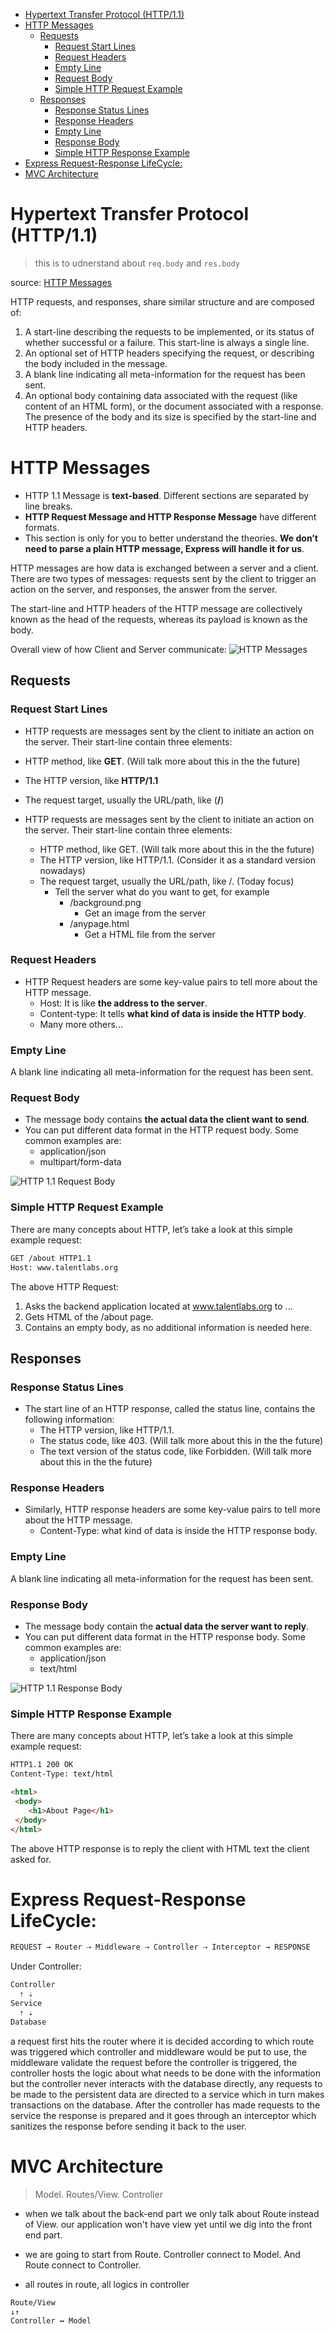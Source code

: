 - [Hypertext Transfer Protocol (HTTP/1.1)](#hypertext-transfer-protocol-http11)
- [HTTP Messages](#http-messages)
  - [Requests](#requests)
    - [Request Start Lines](#request-start-lines)
    - [Request Headers](#request-headers)
    - [Empty Line](#empty-line)
    - [Request Body](#request-body)
    - [Simple HTTP Request Example](#simple-http-request-example)
  - [Responses](#responses)
    - [Response Status Lines](#response-status-lines)
    - [Response Headers](#response-headers)
    - [Empty Line](#empty-line-1)
    - [Response Body](#response-body)
    - [Simple HTTP Response Example](#simple-http-response-example)
- [Express Request-Response LifeCycle:](#express-request-response-lifecycle)
- [MVC Architecture](#mvc-architecture)

# Hypertext Transfer Protocol (HTTP/1.1)

> this is to udnerstand about `req.body` and `res.body`

source: [HTTP Messages](https://developer.mozilla.org/en-US/docs/Web/HTTP/Messages)

HTTP requests, and responses, share similar structure and are composed of:

1. A start-line describing the requests to be implemented, or its status of whether successful or a failure. This start-line is always a single line.
2. An optional set of HTTP headers specifying the request, or describing the body included in the message.
3. A blank line indicating all meta-information for the request has been sent.
4. An optional body containing data associated with the request (like content of an HTML form), or the document associated with a response. The presence of the body and its size is specified by the start-line and HTTP headers.

# HTTP Messages

- HTTP 1.1 Message is **text-based**. Different sections are separated by line breaks.
- **HTTP Request Message and HTTP Response Message** have different formats.
- This section is only for you to better understand the theories. **We don’t need to parse a plain HTTP message, Express will handle it for us**.

HTTP messages are how data is exchanged between a server and a client. There are two types of messages: requests sent by the client to trigger an action on the server, and responses, the answer from the server.

The start-line and HTTP headers of the HTTP message are collectively known as the head of the requests, whereas its payload is known as the body.

Overall view of how Client and Server communicate:
![HTTP Messages](https://developer.mozilla.org/en-US/docs/Web/HTTP/Messages/httpmsgstructure2.png)

## Requests

### Request Start Lines

-	HTTP requests are messages sent by the client to initiate an action on the server. Their start-line contain three elements:
  - HTTP method, like **GET**. (Will talk more about this in the the future)
  - The HTTP version, like **HTTP/1.1**
  - The request target, usually the URL/path, like (**/**)

- HTTP requests are messages sent by the client to initiate an action on the server. Their start-line contain three elements:
  - HTTP method, like GET. (Will talk more about this in the the future)
  - The HTTP version, like HTTP/1.1. (Consider it as a standard version nowadays)
  - The request target, usually the URL/path, like /. (Today focus)
      - Tell the server what do you want to get, for example
          - /background.png
              - Get an image from the server
          - /anypage.html
              - Get a HTML file from the server

### Request Headers

- HTTP Request headers are some key-value pairs to tell more about the HTTP message.
  - Host: It is like **the address to the server**.
  - Content-type: It tells **what kind of data is inside the HTTP body**.
  - Many more others...

### Empty Line

A blank line indicating all meta-information for the request has been sent.

### Request Body

- The message body contains **the actual data the client want to send**.
- You can put different data format in the HTTP request body. Some common examples are:
  - application/json
  - multipart/form-data

![HTTP 1.1 Request Body](public/httpmsgstructure-requests.png)

### Simple HTTP Request Example

There are many concepts about HTTP, let’s take a look at this simple example request:

```txt
GET /about HTTP1.1
Host: www.talentlabs.org
```

The above HTTP Request:
1.	Asks the backend application located at www.talentlabs.org to ...
2.	Gets HTML of the /about page.
3.	Contains an empty body, as no additional information is needed here.

## Responses

### Response Status Lines

- The start line of an HTTP response, called the status line, contains the following information:
  - The HTTP version, like HTTP/1.1.
  - The status code, like 403. (Will talk more about this in the the future)
  - The text version of the status code, like Forbidden. (Will talk more about this in the the future)

### Response Headers

- Similarly, HTTP response headers are some key-value pairs to tell more about the HTTP message.
  - Content-Type: what kind of data is inside the HTTP response body.

### Empty Line

A blank line indicating all meta-information for the request has been sent.

### Response Body

- The message body contain the **actual data the server want to reply**.
- You can put different data format in the HTTP response body. Some common examples are:
  - application/json
  - text/html

![HTTP 1.1 Response Body](public/httpmsgstructure-responses.png)

### Simple HTTP Response Example

There are many concepts about HTTP, let’s take a look at this simple example request:

```txt
HTTP1.1 200 OK
Content-Type: text/html
```

```html
<html>
 <body>
    <h1>About Page</h1>
 </body>
</html>
```

The above HTTP response is to reply the client with HTML text the client asked for.

# Express Request-Response LifeCycle:

```txt
REQUEST → Router ⇢ Middleware ⇢ Controller ⇢ Interceptor → RESPONSE
```

Under Controller:

```txt
Controller
  ⇡ ⇣
Service
  ⇡ ⇣
Database
```

a request first hits the router where it is decided according to which route was triggered which controller and middleware would be put to use, the middleware validate the request before the controller is triggered, the controller hosts the logic about what needs to be done with the information but the controller never interacts with the database directly, any requests to be made to the persistent data are directed to a service which in turn makes transactions on the database. After the controller has made requests to the service the response is prepared and it goes through an interceptor which sanitizes the response before sending it back to the user.

# MVC Architecture

> Model. Routes/View. Controller

- when we talk about the back-end part we only talk about Route instead of View. our application won't have view yet until we dig into the front end part.

- we are going to start from Route. Controller connect to Model. And Route connect to Controller.

- all routes in route, all logics in controller

```txt
Route/View
↓↑
Controller ↔ Model
```
